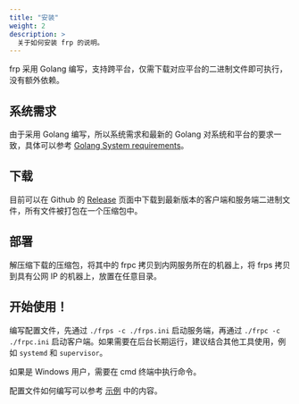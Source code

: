 ```yaml
---
title: "安装"
weight: 2
description: >
  关于如何安装 frp 的说明。
---
```


frp 采用 Golang 编写，支持跨平台，仅需下载对应平台的二进制文件即可执行，没有额外依赖。

## 系统需求

由于采用 Golang 编写，所以系统需求和最新的 Golang 对系统和平台的要求一致，具体可以参考 [Golang System requirements](https://golang.org/doc/install#requirements)。


## 下载

目前可以在 Github 的 [Release](https://github.com/fatedier/frp/releases) 页面中下载到最新版本的客户端和服务端二进制文件，所有文件被打包在一个压缩包中。

## 部署

解压缩下载的压缩包，将其中的 frpc 拷贝到内网服务所在的机器上，将 frps 拷贝到具有公网 IP 的机器上，放置在任意目录。

## 开始使用！

编写配置文件，先通过 `./frps -c ./frps.ini` 启动服务端，再通过 `./frpc -c ./frpc.ini` 启动客户端。如果需要在后台长期运行，建议结合其他工具使用，例如 `systemd` 和 `supervisor`。

如果是 Windows 用户，需要在 cmd 终端中执行命令。

配置文件如何编写可以参考 [示例](/docs/examples/) 中的内容。
